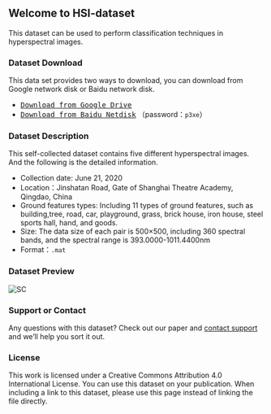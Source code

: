 ## Welcome to HSI-dataset

This dataset can be used to perform classification techniques in hyperspectral images.

### Dataset Download

This data set provides two ways to download, you can download from Google network disk or Baidu network disk.

- [<kbd>Download from Google Drive</kbd>](https://drive.google.com/file/d/1h0itaEgT97Cn79PRw13V_mBOboH0c6YD/view?usp=sharing)
- [<kbd>Download from Baidu Netdisk</kbd>](https://pan.baidu.com/s/1igJl0pO_yVWlkV44ypW6nQ) （password：`p3xe`）

### Dataset Description

This self-collected dataset contains five different hyperspectral images. And the following is the detailed information.

- Collection date: June 21, 2020
- Location：Jinshatan Road, Gate of Shanghai Theatre Academy, Qingdao, China
- Ground features types: Including 11 types of ground features, such as building,tree, road, car, playground, grass, brick house, iron house, steel sports hall, hand, and goods.
- Size: The data size of each pair is 500×500, including 360 spectral bands, and the spectral range is 393.0000-1011.4400nm
- Format：`.mat`


### Dataset Preview

![SC](https://z3.ax1x.com/2021/06/03/2lWufe.png)

### Support or Contact

Any questions with this dataset? Check out our paper and [contact support](https://github.com/zyx980824/HSI-dataset) and we’ll help you sort it out.

### License

This work is licensed under a Creative Commons Attribution 4.0 International License.
You can use this dataset on your publication. When including a link to this dataset, please use this page instead of linking the file directly.
